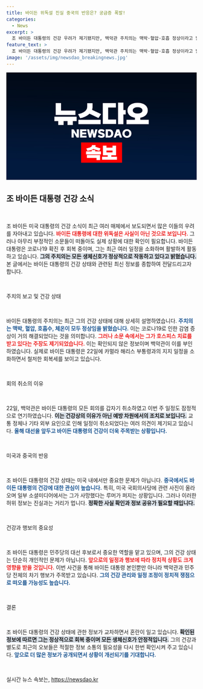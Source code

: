 ```yaml
---
title: 바이든 위독설 진실 중국의 반응은? 궁금증 폭발!
categories:
  - News
excerpt: >
  조 바이든 대통령의 건강 우려가 제기됐지만, 백악관 주치의는 맥박·혈압·호흡 정상이라고 밝혀 오보로 판별됐다. 코로나 회복 중인 대통령은 예정된 일정도 소화하며 건강에 문제가 없음을 시사하고 있다.
feature_text: >
  조 바이든 대통령의 건강 우려가 제기됐지만, 백악관 주치의는 맥박·혈압·호흡 정상이라고 밝혀 오보로 판별됐다. 코로나 회복 중인 대통령은 예정된 일정도 소화하며 건강에 문제가 없음을 시사하고 있다.
image: '/assets/img/newsdao_breakingnews.jpg'
---
```


<p><img src="/assets/img/newsdao_breakingnews.jpg" alt="firstkoreanews 속보" /></p>

<h2 data-ke-size="size26">조 바이든 대통령 건강 소식</h2>

<p data-ke-size="size16">&nbsp;</p>

<p>조 바이든 미국 대통령의 건강 소식이 최근 여러 매체에서 보도되면서 많은 이들의 우려를 자아내고 있습니다. <b><span style="color: #ee2323;">바이든 대통령에 대한 위독설은 사실이 아닌 것으로 보입니다.</span></b> 그러나 아무리 부정적인 소문들이 떠돌아도 실제 상황에 대한 확인이 필요합니다. 바이든 대통령은 코로나19 확진 후 회복 중이며, 그는 최근 여러 일정을 소화하며 활발하게 활동하고 있습니다. <b><span style="background-color: #21538527;">그의 주치의는 모든 생체신호가 정상적으로 작동하고 있다고 밝혔습니다.</span></b> 본 글에서는 바이든 대통령의 건강 상태와 관련된 최신 정보를 종합하여 전달드리고자 합니다.</p>

<p data-ke-size="size16">&nbsp;</p>

<p>주치의 보고 및 건강 상태</p>

<p data-ke-size="size16">&nbsp;</p>

<p>바이든 대통령의 주치의는 최근 그의 건강 상태에 대해 상세히 설명하였습니다. <b><span style="color: #1a5490;">주치의는 맥박, 혈압, 호흡수, 체온이 모두 정상임을 밝혔습니다.</span></b> 이는 코로나19로 인한 감염 증상이 거의 해결되었다는 것을 의미합니다. <b><span style="color: #ee2323;">그러나 소문 속에서는 그가 호스피스 치료를 받고 있다는 주장도 제기되었습니다.</span></b> 이는 확인되지 않은 정보이며 백악관이 이를 부인하였습니다. 실제로 바이든 대통령은 22일에 카멀라 해리스 부통령과의 지지 일정을 소화하면서 철저한 회복세를 보이고 있습니다.</p>

<p data-ke-size="size16">&nbsp;</p>

<p>회의 취소의 이유</p>

<p data-ke-size="size16">&nbsp;</p>

<p>22일, 백악관은 바이든 대통령의 모든 회의를 갑자기 취소하였고 이번 주 일정도 잠정적으로 연기하였습니다. <b><span style="background-color: #21538527;">이는 건강상의 이유가 아닌 예방 차원에서의 조치로 보입니다.</span></b> 교통 정체나 기타 외부 요인으로 인해 일정이 취소되었다는 여러 의견이 제기되고 있습니다. <b><span style="color: #1a5490;">올해 대선을 앞두고 바이든 대통령의 건강이 더욱 주목받는 상황입니다.</span></b> </p>

<p data-ke-size="size16">&nbsp;</p>

<p>미국과 중국의 반응</p>

<p data-ke-size="size16">&nbsp;</p>

<p>조 바이든 대통령의 건강 상태는 미국 내에서만 중요한 문제가 아닙니다. <b><span style="color: #1a5490;">중국에서도 바이든 대통령의 건강에 대한 관심이 높습니다.</span></b> 특히, 미국 국회의사당에 관련 사진이 올라오며 일부 소셜미디어에서는 그가 사망했다는 루머가 퍼지는 상황입니다. 그러나 이러한 허위 정보는 진실과는 거리가 멉니다. <b><span style="background-color: #21538527;">정확한 사실 확인과 정보 공유가 필요할 때입니다.</span></b> </p>

<p data-ke-size="size16">&nbsp;</p>

<p>건강과 행보의 중요성</p>

<p data-ke-size="size16">&nbsp;</p>

<p>조 바이든 대통령은 민주당의 대선 후보로서 중요한 역할을 맡고 있으며, 그의 건강 상태는 단순히 개인적인 문제가 아닙니다. <b><span style="color: #ee2323;">앞으로의 일정과 행보에 따라 정치적 상황도 크게 영향을 받을 것입니다.</span></b> 이번 사건을 통해 바이든 대통령 본인뿐만 아니라 백악관과 민주당 전체의 차기 행보가 주목받고 있습니다. <b><span style="color: #1a5490;">그의 건강 관리와 일정 조정이 정치적 쟁점으로 떠오를 가능성도 높습니다.</span></b> </p>

<p data-ke-size="size16">&nbsp;</p>

<p>결론</p>

<p data-ke-size="size16">&nbsp;</p>

<p>조 바이든 대통령의 건강 상태에 관한 정보가 교차하면서 혼란이 일고 있습니다. <b><span style="background-color: #21538527;">확인된 정보에 따르면 그는 정상적으로 회복 중이며 모든 생체신호가 안정적입니다.</span></b> 그의 건강과 별도로 최근의 오보들은 적절한 정보 소통의 필요성을 다시 한번 확인시켜 주고 있습니다. <b><span style="color: #1a5490;">앞으로 더 많은 정보가 공개되면서 상황이 개선되기를 기대합니다.</span></b> </p>

<p data-ke-size="size16">&nbsp;</p>
실시간 뉴스 속보는, <a href="https://newsdao.kr" rel="dofollow">https://newsdao.kr</a>


